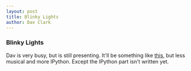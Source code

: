 ```yaml
---
layout: post
title: Blinky Lights
author: Dav Clark
---
```

### Blinky Lights

Dav is very busy, but is still presenting. It'll be something like
[this](https://learn.adafruit.com/raspberry-pi-spectrum-analyzer-display-on-rgb-led-strip/),
but less musical and more IPython. Except the IPython part isn't written yet.
